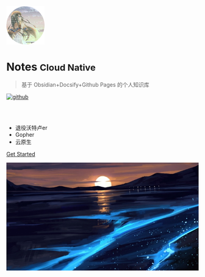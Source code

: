 <!-- _coverpage.md -->

<img src="_media/icon.png" alt="logo" style="zoom:25%;" />

# Notes <small>Cloud Native</small>

> 基于 Obsidian+Docsify+Github Pages 的个人知识库

[![github](https://img.shields.io/badge/github-hyper2t-brightgreen.svg)](https://github.com/hyper2t/notes) 

<br>

<span id="busuanzi_container_site_pv" style='display:none'>
    👀 访问量：<span id="busuanzi_value_site_pv"></span> 次
</span>
<span id="busuanzi_container_site_uv" style='display:none'>
    | 🚴‍♂️ 访客数：<span id="busuanzi_value_site_uv"></span> 人
</span>

<br>

- 退役沃特卢er
- Gopher
- 云原生

[Get Started](README.md)

<!-- 背景图片 -->

![](_media/bg.jpg)